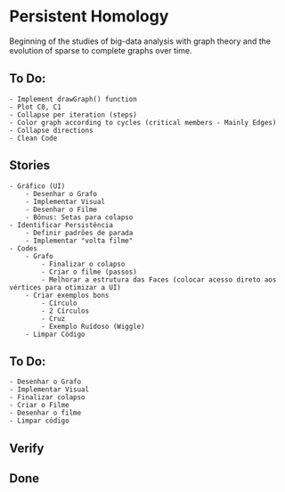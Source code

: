 # Persistent Homology
Beginning of the studies of big-data analysis with graph theory and the evolution of sparse to complete graphs over time.

## To Do:
    - Implement drawGraph() function
    - Plot C0, C1
    - Collapse per iteration (steps)
    - Color graph according to cycles (critical members - Mainly Edges)
    - Collapse directions
    - Clean Code

## Stories
    - Gráfico (UI)
        - Desenhar o Grafo
        - Implementar Visual
        - Desenhar o Filme
        - Bônus: Setas para colapso
    - Identificar Persistência
        - Definir padrões de parada
        - Implementar "volta filme"
    - Codes
        - Grafo
            - Finalizar o colapso
            - Criar o filme (passos)
            - Melhorar a estrutura das Faces (colocar acesso direto aos vértices para otimizar a UI)
        - Criar exemplos bons
            - Círculo
            - 2 Círculos
            - Cruz
            - Exemplo Ruídoso (Wiggle)
        - Limpar Código

## To Do:
    - Desenhar o Grafo
    - Implementar Visual
    - Finalizar colapso
    - Criar o Filme
    - Desenhar o filme
    - Limpar código

## Verify

## Done

